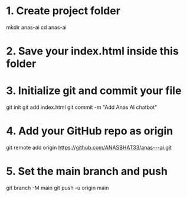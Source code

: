 # 1. Create project folder
mkdir anas-ai
cd anas-ai

# 2. Save your index.html inside this folder

# 3. Initialize git and commit your file
git init
git add index.html
git commit -m "Add Anas AI chatbot"

# 4. Add your GitHub repo as origin
git remote add origin https://github.com/ANASBHAT33/anas---ai.git

# 5. Set the main branch and push
git branch -M main
git push -u origin main

